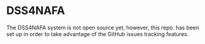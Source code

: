 # DSS4NAFA
The DSS4NAFA system is not open source yet, however, this repo. has been set up in order to take advantage of the GitHub issues tracking features.
